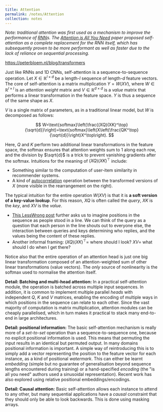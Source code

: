 ```yaml
---
title: Attention
permalink: /notes/Attention
collection: notes
---
```

*Note: traditional attention was first used as a mechanism to improve the performance of [RNN](RNN)s. The [Attention is All You Need](Attention%20is%20All%20You%20Need) paper proposed self-attention as a complete replacement for the RNN itself, which has subsequently proven to be more performant as well as faster due to the lack of reliance on sequential processing.*

https://peterbloem.nl/blog/transformers

Just like RNNs and 1D CNNs, self-attention is a sequence-to-sequence operation. Let $X\in\mathbb{R}^{l\times d}$ be a length-$l$ sequence of length-$d$ feature vectors. The core of self-attention is a matrix multiplication $Y=W(XV)$, where $W\in\mathbb{R}^{l\times l}$ is an *attention weight* matrix and $V\in\mathbb{R}^{d \times d}$ is a *value* matrix that performs a linear transformation in the feature space. $Y$ is thus a sequence of the same shape as $X$.

$V$ is a single matrix of parameters, as in a traditional linear model, but $W$ is decomposed as follows:

$$
W=\text{softmax}\left(\frac{(XQ)(XK)^\top}{\sqrt{d}}\right)=\text{softmax}\left(X\left(\frac{QK^\top}{\sqrt{d}}\right)X^\top\right).
$$

Here, $Q$ and $K$ perform two additional linear transformations in the feature space, the $\text{softmax}$ ensures that attention weights sum to $1$ along each row, and the division by $\sqrt{d}$ is a trick to prevent vanishing gradients after the $\text{softmax}$. Intuitions for the meaning of $(XQ)(XK)^\top$ include:
- Something similar to the computation of user-item similarity in recommender systems.
- A kind of [autocorrelation](https://en.wikipedia.org/wiki/Autocorrelation) operation between the transformed versions of $X$ (more visible in the rearrangement on the right).

The typical intuition for the entire operation $W(XV)$ is that it is **a soft version of a key-value lookup**. For this reason, $XQ$ is often called the *query*, $XK$ is the *key*, and $XV$ is the *value*.
- [This LessWrong post](https://www.lesswrong.com/posts/euam65XjigaCJQkcN/an-analogy-for-understanding-transformers) further asks us to imagine positions in the sequence as people stood in a line. We can think of the query as a question that each person in the line shouts out to everyone else, the interaction between queries and keys determining who replies, and the values being the content of these replies. 
- Another informal framing: $(XQ)(XK)^\top=$ where should I look? $XV=$ what should I do when I get there?

Notice also that the entire operation of an attention head is just one big linear transformation composed of an attention-weighted sum of other linear transformations (value vectors). The *only* source of nonlinearity is the softmax used to normalise the attention itself.

**Detail: Batching and multi-head attention:** In a practical self-attention module, the operation is batched across multiple input sequences. In addition, it is common to implement multiple parallel *heads* with independent $Q$, $K$ and $V$ matrices, enabling the encoding of multiple ways in which positions in the sequence can relate to each other. Since the vast majority of computation is matrix multiplication, attention modules can be cheaply parallelised, which in turn makes it practical to stack many end-to-end in large architectures. 

**Detail: positional information:** The basic self-attention mechanism is really more of a *set-to-set* operation than a sequence-to-sequence one, because no explicit positional information is used. This means that permuting the input results in an identical but permuted output. In many domains positional information is important. A simple way of reintroducing this is to simply add a vector representing the position to the feature vector for each instance, as a kind of positional *watermark*. This can either be learnt *embedding* (simple but no guarantee of generalisation beyond sequence lengths encountered during training) or a hand-specified *encoding* (the "is all you need" authors used a sinusoidal representation). Recent work has also explored using relative positional embeddings/encodings.

**Detail: Causal attention:** Basic self-attention allows each instance to attend to any other, but many sequential applications have a *causal* constraint that they should only be able to look backwards. This is done using masking arrays.
